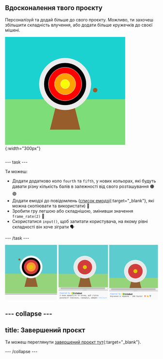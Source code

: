 ## Вдосконалення твого проєкту

<div style="display: flex; flex-wrap: wrap">
<div style="flex-basis: 200px; flex-grow: 1; margin-right: 15px;">
Персоналізуй та додай більше до свого проєкту. Можливо, ти захочеш збільшити складність влучення, або додати більше кружечків до своєї мішені.
</div>
<div>

![У вихідній області відображається мішень з п'ятьма колами.](images/five_circles.png){:width="300px"}

</div>
</div>

--- task ---

Ти можеш:

+ Додати додатково коло `fourth` та `fifth`, у нових кольорах, які будуть давати різну кількість балів в залежності від свого розташування 🟠🟣
+ Додати емодзі до повідомлень ([список емодзі](https://unicode.org/emoji/charts/full-emoji-list.html){:target="_blank"}, які можна скопіювати та використати) 🎯
+ Зробити гру легшою або складнішою, змінивши значення `frame_rate(2)` 💨
+ Скористатися `input()`, щоб запитати користувача, на якому рівні складності він хоче зіграти 🗣️

--- /task ---

![Оновлені ідеї проєктів: перший - з п'ятьма колами, другий - зі складним запитанням, третій - з емодзі у повідомленні про бали.](images/upgrade-ideas.png)

--- collapse ---
---
title: Завершений проєкт
---

Ти можеш переглянути [завершений проєкт тут](https://trinket.io/python/f686c82d8a){:target="_blank"}.

--- /collapse ---


